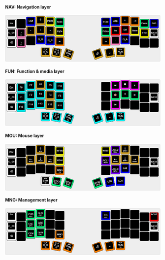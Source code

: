 
#### **NAV**: Navigation layer
![Navigation Layer](./images/navigation_layer.png)

#### **FUN**: Function & media layer
![Function & Media Layer](./images/function_media_layer.png)

#### **MOU**: Mouse layer
![Mouse Layer](./images/mouse_layer.png)

#### **MNG**: Management layer
![Management Layer](./images/management_layer.png)

